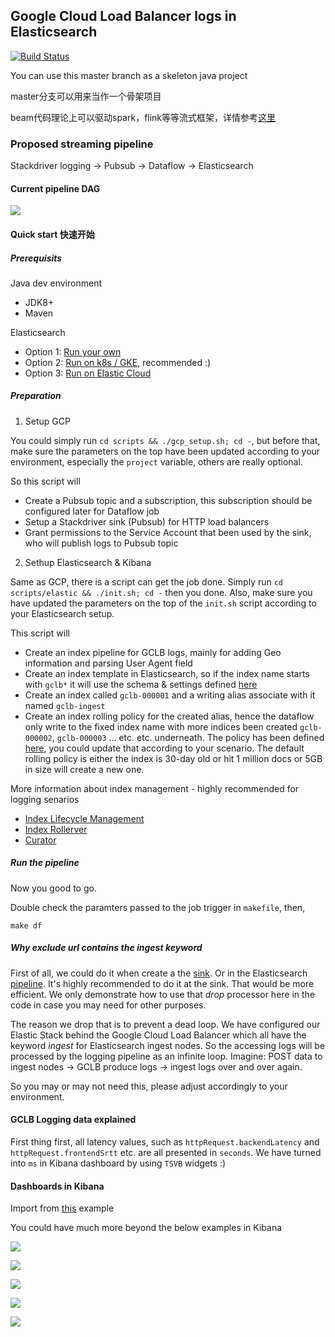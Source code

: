## Google Cloud Load Balancer logs in Elasticsearch

[![Build Status](https://jenkins.bindiego.com/buildStatus/icon?job=raycom-gclb-log)](https://jenkins.bindiego.com/job/raycom-gclb-log/)

You can use this master branch as a skeleton java project

master分支可以用来当作一个骨架项目

beam代码理论上可以驱动spark，flink等等流式框架，详情参考[这里](https://beam.apache.org/documentation/runners/capability-matrix/)

### Proposed streaming pipeline

Stackdriver logging -> Pubsub -> Dataflow -> Elasticsearch

#### Current pipeline DAG
![](https://raw.githubusercontent.com/cloudymoma/raycom/gcp-lb-log/miscs/pipeline_dag.png)

#### Quick start 快速开始

##### Prerequisits

Java dev environment
- JDK8+
- Maven

Elasticsearch
- Option 1: [Run your own](https://github.com/bindiego/local_services/tree/develop/elastic)
- Option 2: [Run on k8s / GKE](https://github.com/elasticsearch-cn/elastic-on-gke), recommended :)
- Option 3: [Run on Elastic Cloud](https://cloud.elastic.co/)

##### Preparation

1. Setup GCP

You could simply run `cd scripts && ./gcp_setup.sh; cd -`, but before that, make sure the parameters on the top have been updated according to your environment, especially the `project` variable, others are really optional.

So this script will

- Create a Pubsub topic and a subscription, this subscription should be configured later for Dataflow job
- Setup a Stackdriver sink (Pubsub) for HTTP load balancers
- Grant permissions to the Service Account that been used by the sink, who will publish logs to Pubsub topic

2. Sethup Elasticsearch & Kibana

Same as GCP, there is a script can get the job done. Simply run `cd scripts/elastic && ./init.sh; cd -` then you done. Also, make sure you have updated the parameters on the top of the `init.sh` script according to your Elasticsearch setup.

This script will

- Create an index pipeline for GCLB logs, mainly for adding Geo information and parsing User Agent field
- Create an index template in Elasticsearch, so if the index name starts with `gclb*` it will use the schema & settings defined [here](https://github.com/cloudymoma/raycom/blob/gcp-lb-log/scripts/elastic/index-gclb-template.json)
- Create an index called `gclb-000001` and a writing alias associate with it named `gclb-ingest`
- Create an index rolling policy for the created alias, hence the dataflow only write to the fixed index name with more indices been created `gclb-000002`, `gclb-000003` ... etc. etc. underneath. The policy has been defined [here](https://github.com/cloudymoma/raycom/blob/gcp-lb-log/scripts/elastic/init.sh#L47), you could update that according to your scenario. The default rolling policy is either the index is 30-day old or hit 1 million docs or 5GB in size will create a new one.

More information about index management - highly recommended for logging senarios

- [Index Lifecycle Management](https://www.elastic.co/guide/en/elasticsearch/reference/current/index-lifecycle-management.html)
- [Index Rollerver](https://www.elastic.co/blog/managing-time-based-indices-efficiently)
- [Curator](https://www.elastic.co/guide/en/elasticsearch/client/curator/current/index.html)

##### Run the pipeline

Now you good to go.

Double check the paramters passed to the job trigger in `makefile`, then,

```
make df
```

##### Why exclude url contains the *ingest* keyword

First of all, we could do it when create a the [sink](https://github.com/cloudymoma/raycom/blob/gcp-lb-log/scripts/gcp_setup.sh#L16-L17). Or in the Elasticsearch [pipeline](https://github.com/cloudymoma/raycom/blob/gcp-lb-log/scripts/elastic/index-gclb-pipeline.json#L4-L8). It's highly recommended to do it at the sink. That would be more efficient. We only demonstrate how to use that *drop* processor here in the code in case you may need for other purposes.

The reason we drop that is to prevent a dead loop. We have configured our Elastic Stack behind the Google Cloud Load Balancer which all have the keyword *ingest* for Elasticsearch ingest nodes. So the accessing logs will be processed by the logging pipeline as an infinite loop. Imagine: POST data to ingest nodes -> GCLB produce logs -> ingest logs over and over again. 

So you may or may not need this, please adjust accordingly to your environment.

#### GCLB Logging data explained

First thing first, all latency values, such as `httpRequest.backendLatency` and `httpRequest.frontendSrtt` etc. are all presented in `seconds`. We have turned into `ms` in Kibana dashboard by using `TSVB` widgets :)

#### Dashboards in Kibana

Import from [this](https://github.com/cloudymoma/raycom/blob/gcp-lb-log/scripts/elastic/gclb_dashboard.ndjson) example

You could have much more beyond the below examples in Kibana

![](https://raw.githubusercontent.com/cloudymoma/raycom/gcp-lb-log/miscs/gclb-dash1.png)

![](https://raw.githubusercontent.com/cloudymoma/raycom/gcp-lb-log/miscs/gclb-dash2.png)

![](https://raw.githubusercontent.com/cloudymoma/raycom/gcp-lb-log/miscs/gclb-dash3.png)

![](https://raw.githubusercontent.com/cloudymoma/raycom/gcp-lb-log/miscs/gclb-dash4.png)

![](https://raw.githubusercontent.com/cloudymoma/raycom/gcp-lb-log/miscs/gclb-dash5.png)
